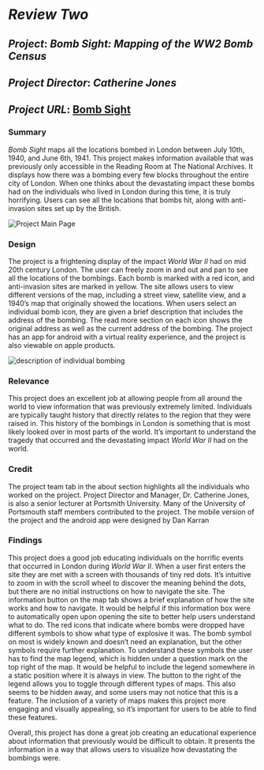 # *Review Two*

## *Project*: *Bomb Sight: Mapping of the WW2 Bomb Census*
## *Project Director*: *Catherine Jones*
## *Project URL*: [Bomb Sight](http://bombsight.org/#15/51.5050/-0.0900)
### Summary

*_Bomb Sight_* maps all the locations bombed in London between July 10th, 1940, and June 6th, 1941. This project makes information available that was previously only accessible in the Reading Room at The National Archives. It displays how there was a bombing every few blocks throughout the entire city of London. When one thinks about the devastating impact these bombs had on the individuals who lived in London during this time, it is truly horrifying. Users can see all the locations that bombs hit, along with anti-invasion sites set up by the British.

![Project Main Page](https://ethanstowe.github.io/Ethan-Stowe-CNU/images/bombpic1.png)

### Design

The project is a frightening display of the impact *World War II* had on mid 20th century London. The user can freely zoom in and out and pan to see all the locations of the bombings. Each bomb is marked with a red icon, and anti-invasion sites are marked in yellow. The site allows users to view different versions of the map, including a street view, satellite view, and a 1940’s map that originally showed the locations. When users select an individual bomb icon, they are given a brief description that includes the address of the bombing. The read more section on each icon shows the original address as well as the current address of the bombing. The project has an app for android with a virtual reality experience, and the project is also viewable on apple products.

![description of individual bombing](https://ethanstowe.github.io/Ethan-Stowe-CNU/images/bombpic2.png)

### Relevance

This project does an excellent job at allowing people from all around the world to view information that was previously extremely limited. Individuals are typically taught history that directly relates to the region that they were raised in. This history of the bombings in London is something that is most likely looked over in most parts of the world. It’s important to understand the tragedy that occurred and the devastating impact *World War II* had on the world.

### Credit

The project team tab in the about section highlights all the individuals who worked on the project. Project Director and Manager, Dr. Catherine Jones, is also a senior lecturer at Portsmith University. Many of the University of Portsmouth staff members contributed to the project. The mobile version of the project and the android app were designed by Dan Karran

### Findings

This project does a good job educating individuals on the horrific events that occurred in London during *World War II*. When a user first enters the site they are met with a screen with thousands of tiny red dots. It’s intuitive to zoom in with the scroll wheel to discover the meaning behind the dots, but there are no initial instructions on how to navigate the site. The information button on the map tab shows a brief explanation of how the site works and how to navigate. It would be helpful if this information box were to automatically open upon opening the site to better help users understand what to do. The red icons that indicate where bombs were dropped have different symbols to show what type of explosive it was. The bomb symbol on most is widely known and doesn’t need an explanation, but the other symbols require further explanation. To understand these symbols the user has to find the map legend, which is hidden under a question mark on the top right of the map. It would be helpful to include the legend somewhere in a static position where it is always in view. The button to the right of the legend allows you to toggle through different types of maps. This also seems to be hidden away, and some users may not notice that this is a feature. The inclusion of a variety of maps makes this project more engaging and visually appealing, so it’s important for users to be able to find these features. 

Overall, this project has done a great job creating an educational experience about information that previously would be difficult to obtain. It presents the information in a way that allows users to visualize how devastating the bombings were. 
